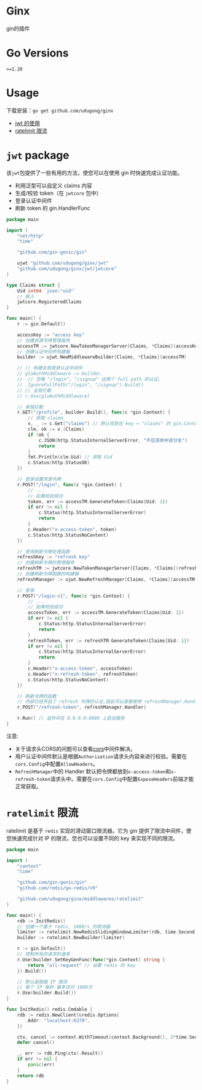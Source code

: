 # Ginx
gin的插件



Go Versions
==================

`>=1.20`



# Usage

下载安装：`go get github.com/udugong/ginx`

  * [jwt 的使用](#jwt-package)
  * [ratelimit 限流](#ratelimit-限流)



# `jwt` package

该`jwt`包提供了一些有用的方法，使您可以在使用 gin 时快速完成认证功能。

- 利用泛型可以自定义 claims 内容
- 生成/校验 token（在 `jwtcore` 包中）
- 登录认证中间件
- 刷新 token 的 gin.HandlerFunc

```go
package main

import (
	"net/http"
	"time"

	"github.com/gin-gonic/gin"

	ujwt "github.com/udugong/ginx/jwt"
	"github.com/udugong/ginx/jwt/jwtcore"
)

type Claims struct {
	Uid int64 `json:"uid"`
	// 嵌入
	jwtcore.RegisteredClaims
}

func main() {
	r := gin.Default()

	accessKey := "access key"
	// 创建资源令牌管理服务
	accessTM := jwtcore.NewTokenManagerServer[Claims, *Claims](accessKey, 10*time.Minute)
	// 创建认证中间件构建器
	builder := ujwt.NewMiddlewareBuilder[Claims, *Claims](accessTM)

	// // 构建全局登录认证中间件
	// gloAuthMiddleware := builder.
	// 	// 忽略 "/login", "/signup" 这两个 full path 的认证。
	// 	IgnoreFullPath("/login", "/signup").Build()
	// // 全局拦截
	// r.Use(gloAuthMiddleware)

	// 单独拦截
	r.GET("/profile", builder.Build(), func(c *gin.Context) {
		// 获取 claims
		v, _ := c.Get("claims") // 默认存放在 key = "claims" 的 gin.Context 中.
		clm, ok := v.(Claims)
		if !ok {
			c.JSON(http.StatusInternalServerError, "不应该命中该分支")
			return
		}
		fmt.Println(clm.Uid) // 获取 Uid
		c.Status(http.StatusOK)
	})

	// 登录设置资源令牌
	r.POST("/login", func(c *gin.Context) {
		// ...
		// 如果校验成功
		token, err := accessTM.GenerateToken(Claims{Uid: 1})
		if err != nil {
			c.Status(http.StatusInternalServerError)
			return
		}
		c.Header("x-access-token", token)
		c.Status(http.StatusNoContent)
	})

	// 使用刷新令牌处理函数
	refreshKey := "refresh key"
	// 创建刷新令牌的管理服务
	refreshTM := jwtcore.NewTokenManagerServer[Claims, *Claims](refreshKey, 24*time.Hour)
	// 创建刷新令牌函数的构建器
	refreshManager := ujwt.NewRefreshManager[Claims, *Claims](accessTM, refreshTM)

	// 登录
	r.POST("/login-v1", func(c *gin.Context) {
		// ...
		// 如果校验成功
		accessToken, err := accessTM.GenerateToken(Claims{Uid: 1})
		if err != nil {
			c.Status(http.StatusInternalServerError)
			return
		}
		refreshToken, err := refreshTM.GenerateToken(Claims{Uid: 1})
		if err != nil {
			c.Status(http.StatusInternalServerError)
			return
		}
		c.Header("x-access-token", accessToken)
		c.Header("x-refresh-token", refreshToken)
		c.Status(http.StatusNoContent)
	})

	// 刷新令牌的函数
	// 内部已经开启了 refresh 令牌的认证,因此可以直接使用 refreshManager.Handler 与 relativePath 绑定
	r.POST("/refresh-token", refreshManager.Handler)

	r.Run() // 监听并在 0.0.0.0:8080 上启动服务
}

```

注意:
- 关于请求头CORS的问题可以查看[cors](https://github.com/gin-contrib/cors)中间件解决。
- 用户认证中间件默认是根据`Authorization`请求头内容来进行校验。需要在`cors.Config`中配置`AllowHeaders`。
- `RefreshManager`中的 Handler 默认把令牌都放到`x-access-token`和`x-refresh-token`请求头中。需要在`cors.Config`中配置`ExposeHeaders`前端才能正常获取。



# `ratelimit` 限流

ratelimit 是基于 `redis` 实现的滑动窗口限流器。它为 gin 提供了限流中间件，使您快速完成针对 IP 的限流，您也可以设置不同的 key 来实现不同的限流。

```go
package main

import (
	"context"
	"time"

	"github.com/gin-gonic/gin"
	"github.com/redis/go-redis/v9"

	"github.com/udugong/ginx/middlewares/ratelimit"
)

func main() {
	rdb := InitRedis()
	// 创建一个基于 redis, 1000/s 的限流器
	limiter := ratelimit.NewRedisSlidingWindowLimiter(rdb, time.Second, 1000)
	builder := ratelimit.NewBuilder(limiter)

	r := gin.Default()
	// 控制所有的请求的速率
	r.Use(builder.SetKeyGenFunc(func(*gin.Context) string {
		return "all-request" // 设置 redis 的 key
	}).Build())

	// 默认是根据 IP 限流
	// 每个 IP 每秒 最多访问 1000次
	r.Use(builder.Build())
}

func InitRedis() redis.Cmdable {
	rdb := redis.NewClient(&redis.Options{
		Addr: "localhost:6379",
	})

	ctx, cancel := context.WithTimeout(context.Background(), 2*time.Second)
	defer cancel()

	_, err := rdb.Ping(ctx).Result()
	if err != nil {
		panic(err)
	}
	return rdb
}

```

